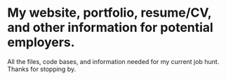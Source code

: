 # My website, portfolio, resume/CV, and other information for potential employers.

All the files, code bases, and information needed for my current job hunt.
Thanks for stopping by.
